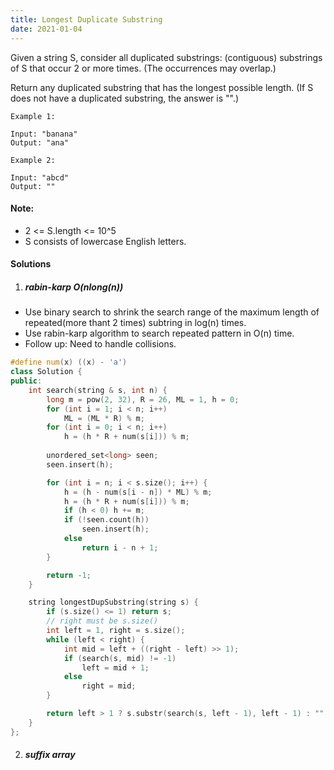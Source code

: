 ```yaml
---
title: Longest Duplicate Substring
date: 2021-01-04
---
```

Given a string S, consider all duplicated substrings: (contiguous) substrings of S that occur 2 or more times.  (The occurrences may overlap.)

Return any duplicated substring that has the longest possible length.  (If S does not have a duplicated substring, the answer is "".)

 

```
Example 1:

Input: "banana"
Output: "ana"

Example 2:

Input: "abcd"
Output: ""
```

 

#### Note:

-    2 <= S.length <= 10^5
-    S consists of lowercase English letters.


#### Solutions

1. ##### rabin-karp O(nlong(n))


- Use binary search to shrink the search range of the maximum length of repeated(more thant 2 times) subtring in log(n) times.
- Use rabin-karp algorithm to search repeated pattern in O(n) time.
- Follow up: Need to handle collisions.

```cpp
#define num(x) ((x) - 'a')
class Solution {
public:
    int search(string & s, int n) {
        long m = pow(2, 32), R = 26, ML = 1, h = 0;
        for (int i = 1; i < n; i++)
            ML = (ML * R) % m;
        for (int i = 0; i < n; i++)
            h = (h * R + num(s[i])) % m;
        
        unordered_set<long> seen;
        seen.insert(h);

        for (int i = n; i < s.size(); i++) {
            h = (h - num(s[i - n]) * ML) % m;
            h = (h * R + num(s[i])) % m;
            if (h < 0) h += m;
            if (!seen.count(h))
                seen.insert(h);
            else
                return i - n + 1;
        }

        return -1;
    }

    string longestDupSubstring(string s) {
        if (s.size() <= 1) return s;
        // right must be s.size()
        int left = 1, right = s.size();
        while (left < right) {
            int mid = left + ((right - left) >> 1);
            if (search(s, mid) != -1)
                left = mid + 1;
            else
                right = mid;
        }

        return left > 1 ? s.substr(search(s, left - 1), left - 1) : "";
    }
};
```

2. ##### suffix array


